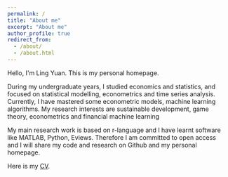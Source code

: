 ```yaml
---
permalink: /
title: "About me"
excerpt: "About me"
author_profile: true
redirect_from: 
  - /about/
  - /about.html
---
```


Hello, I'm Ling Yuan. This is my personal homepage.

During my undergraduate years, I studied economics and statistics, and focused on statistical modelling, econometrics and time series analysis. Currently, I have mastered some econometric models, machine learning algorithms. My research interests are sustainable development, game theory, econometrics and financial machine learning

My main research work is based on r-language and I have learnt software like MATLAB, Python, Eviews. Therefore I am committed to open access and I will share my code and research on Github and my personal homepage.

Here is my [CV](https://maifile.cn/est/d2486964977037/pdf).
